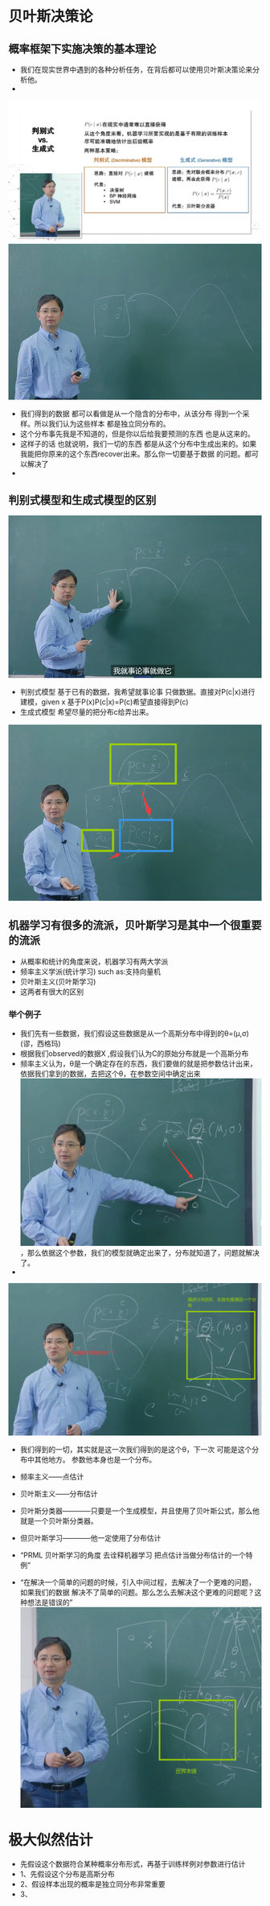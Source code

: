 # 贝叶斯决策论
## 概率框架下实施决策的基本理论
+ 我们在现实世界中遇到的各种分析任务，在背后都可以使用贝叶斯决策论来分析他。
+

![alt text](image.png)
![alt text](image-1.png)
+ 我们得到的数据 都可以看做是从一个隐含的分布中，从该分布 得到一个采样。所以我们认为这些样本 都是独立同分布的。
+ 这个分布事先我是不知道的，但是你以后给我要预测的东西 也是从这来的。
+ 这样子的话 也就说明，我们一切的东西 都是从这个分布中生成出来的。如果我能把你原来的这个东西recover出来。那么你一切要基于数据 的问题。都可以解决了
+ 
## 判别式模型和生成式模型的区别
![alt text](image-2.png)
+ 判别式模型 基于已有的数据，我希望就事论事 只做数据。直接对P(c|x)进行建模，given x 基于P(x)P(c|x)=P(c)希望直接得到P(c)
+ 生成式模型 希望尽量的把分布c给弄出来。

![alt text](image-3.png)
 
## 机器学习有很多的流派，贝叶斯学习是其中一个很重要的流派
+ 从概率和统计的角度来说，机器学习有两大学派
+ 频率主义学派(统计学习)  such as:支持向量机
+ 贝叶斯主义(贝叶斯学习) 
+ 这两者有很大的区别


### 举个例子
+ 我们先有一些数据，我们假设这些数据是从一个高斯分布中得到的θ=(μ,σ) (谬，西格玛)
+ 根据我们observed的数据X ,假设我们认为C的原始分布就是一个高斯分布
+ 频率主义认为，θ是一个确定存在的东西，我们要做的就是把参数估计出来，依据我们拿到的数据，去把这个θ，在参数空间中确定出来
![alt text](image-4.png)，那么依据这个参数，我们的模型就确定出来了，分布就知道了，问题就解决了。
+ 
![alt text](image-5.png)
+ 我们得到的一切，其实就是这一次我们得到的是这个θ，下一次 可能是这个分布中其他地方。 参数他本身也是一个分布。

+ 频率主义——点估计
+ 贝叶斯主义——分布估计

+ 贝叶斯分类器————只要是一个生成模型，并且使用了贝叶斯公式，那么他就是一个贝叶斯分类器。
+ 但贝叶斯学习————他一定使用了分布估计

+ “PRML 贝叶斯学习的角度 去诠释机器学习  把点估计当做分布估计的一个特例”
+ “在解决一个简单的问题的时候，引入中间过程，去解决了一个更难的问题，如果我们的数据 解决不了简单的问题。那么怎么去解决这个更难的问题呢？这种想法是错误的”
![alt text](image-6.png)
# 极大似然估计
+ 先假设这个数据符合某种概率分布形式，再基于训练样例对参数进行估计
+ 1、先假设这个分布是高斯分布
+ 2、假设样本出现的概率是独立同分布非常重要
+ 3、
